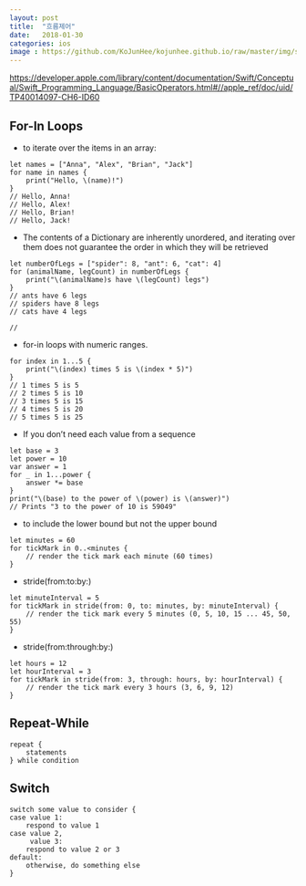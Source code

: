 ```yaml
---
layout: post
title:  "흐름제어"
date:   2018-01-30
categories: ios
image : https://github.com/KoJunHee/kojunhee.github.io/raw/master/img/sl.png
---
```


<https://developer.apple.com/library/content/documentation/Swift/Conceptual/Swift_Programming_Language/BasicOperators.html#//apple_ref/doc/uid/TP40014097-CH6-ID60>

## For-In Loops

-  to iterate over the items in an array:

```
let names = ["Anna", "Alex", "Brian", "Jack"]
for name in names {
    print("Hello, \(name)!")
}
// Hello, Anna!
// Hello, Alex!
// Hello, Brian!
// Hello, Jack!
```

- The contents of a Dictionary are inherently unordered, and iterating over them does not guarantee the order in which they will be retrieved

```
let numberOfLegs = ["spider": 8, "ant": 6, "cat": 4]
for (animalName, legCount) in numberOfLegs {
    print("\(animalName)s have \(legCount) legs")
}
// ants have 6 legs
// spiders have 8 legs
// cats have 4 legs

//
```

- for-in loops with numeric ranges.

```
for index in 1...5 {
    print("\(index) times 5 is \(index * 5)")
}
// 1 times 5 is 5
// 2 times 5 is 10
// 3 times 5 is 15
// 4 times 5 is 20
// 5 times 5 is 25
```

- If you don’t need each value from a sequence

```
let base = 3
let power = 10
var answer = 1
for _ in 1...power {
    answer *= base
}
print("\(base) to the power of \(power) is \(answer)")
// Prints "3 to the power of 10 is 59049"
```

-  to include the lower bound but not the upper bound

```
let minutes = 60
for tickMark in 0..<minutes {
    // render the tick mark each minute (60 times)
}
```

- stride(from:to:by:)

```
let minuteInterval = 5
for tickMark in stride(from: 0, to: minutes, by: minuteInterval) {
    // render the tick mark every 5 minutes (0, 5, 10, 15 ... 45, 50, 55)
}
```

- stride(from:through:by:)

```
let hours = 12
let hourInterval = 3
for tickMark in stride(from: 3, through: hours, by: hourInterval) {
    // render the tick mark every 3 hours (3, 6, 9, 12)
}
```

## Repeat-While

```
repeat {
    statements
} while condition
```

## Switch

```
switch some value to consider {
case value 1:
    respond to value 1
case value 2,
     value 3:
    respond to value 2 or 3
default:
    otherwise, do something else
}
```





	

	


	
	
	
	
	
	
	
